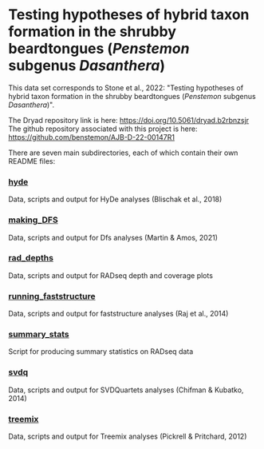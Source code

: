 # Testing hypotheses of hybrid taxon formation in the shrubby beardtongues (*Penstemon* subgenus *Dasanthera*)
This data set corresponds to Stone et al., 2022: "Testing hypotheses of hybrid taxon formation in the shrubby beardtongues (*Penstemon* subgenus *Dasanthera*)". 

The Dryad repository link is here: https://doi.org/10.5061/dryad.b2rbnzsjr
The github repository associated with this project is here: https://github.com/benstemon/AJB-D-22-00147R1


There are seven main subdirectories, each of which contain their own README files:

### [hyde](hyde/)
Data, scripts and output for HyDe analyses (Blischak et al., 2018)

### [making_DFS](making_DFS/)
Data, scripts and output for Dfs analyses (Martin & Amos, 2021)

### [rad_depths](rad_depths/)
Data, scripts and output for RADseq depth and coverage plots

### [running_faststructure](running_faststructure/)
Data, scripts and output for faststructure analyses (Raj et al., 2014)

### [summary_stats](summary_stats/)
Script for producing summary statistics on RADseq data

### [svdq](svdq/)
Data, scripts and output for SVDQuartets analyses (Chifman & Kubatko, 2014)

### [treemix](treemix/)
Data, scripts and output for Treemix analyses (Pickrell & Pritchard, 2012)

